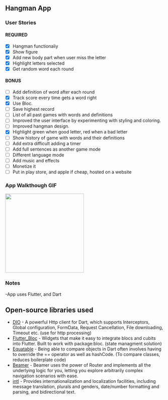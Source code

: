 ## Hangman App

### User Stories

#### REQUIRED

- [x] Hangman functionaliy
- [x] Show figure
- [x] Add new body part when user miss the letter
- [x] Highlight letters selected
- [x] Get random word each round

#### BONUS

- [ ] Add definition of word after each round
- [x] Track score every time gets a word right
- [x] Use Bloc.
- [ ] Save highest record
- [ ] List of all past games with words and definitions
- [ ] Improved the user interface by experimenting with styling and coloring.
- [ ] Improved hangman design.
- [x] Highlight green when good letter, red when a bad letter
- [ ] Show history of game with words and their definitions
- [ ] Add extra difficult adding a timer
- [ ] Add full sentences as another game mode
- [ ] Different language mode
- [ ] Add music and effects
- [ ] Monetize it
- [ ] Put in play store, and apple if cheap, hosted on a website

### App Walkthough GIF

<img src="app_walkthrough.gif" width=250><br>

### Notes

-App uses Flutter, and Dart

## Open-source libraries used

* [DIO](https://pub.dev/packages/dio) - A powerful Http client for Dart, which supports Interceptors, Global configuration, FormData, Request Cancellation, File downloading, Timeout etc. (use for http processing)
* [Flutter_Bloc](https://pub.dev/packages/flutter_bloc) - Widgets that make it easy to integrate blocs and cubits into Flutter. Built to work with package:bloc. (state managment solution)
* [Equatable](https://pub.dev/packages/equatable) - Being able to compare objects in Dart often involves having to override the == operator as well as hashCode. (To compare classes, reduces boilerplate code)
* [Beamer](https://pub.dev/packages/beamer) - Beamer uses the power of Router and implements all the underlying logic for you, letting you explore arbitrarily complex navigation scenarios with ease.
* [intl](https://pub.dev/packages/intl) - Provides internationalization and localization facilities, including message translation, plurals and genders, date/number formatting and parsing, and bidirectional text.
